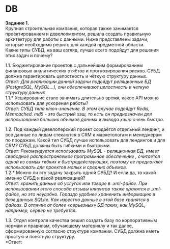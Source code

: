 # DB  
**Задание 1.**  
Крупная строительная компания, которая также занимается проектированием и девелопментом, решила создать правильную архитектуру для работы с данными. Ниже представлены задачи, которые необходимо решить для каждой предметной области.  
Какие типы СУБД, на ваш взгляд, лучше всего подойдут для решения этих задач и почему?  

1.1. Бюджетирование проектов с дальнейшим формированием финансовых аналитических отчётов и прогнозирования рисков. СУБД должна гарантировать целостность и чёткую структуру данных.  
*Ответ: Для реализации данной задачи подойдут реляционные БД (PostgreSQL, MySQL...), они обеспечивают целостность и четкую структуру данных*  
1.1.* Хеширование стало занимать длительно время, какое API можно использовать для ускорения работы?  
*Ответ: СУБД типа ключ-значение. В этом случае подойдут Redis, Memcached. md5 - это быстрый хэш, то есть он предназначен для использования больших объемов данных и вывода хэша очень быстро.*  

1.2. Под каждый девелоперский проект создаётся отдельный лендинг, и все данные по лидам стекаются в CRM к маркетологам и менеджерам по продажам. Какой тип СУБД лучше использовать для лендингов и для CRM? СУБД должны быть гибкими и быстрыми.  
*Ответ: Рекомендуется использовать MySQL - реляционная БД, имеет свободное распространяемое программное обеспечение , считается одной из самых гибких и быстродействующих, поэтому ее предлагают использовать для проектов малых и средних объемов.*  
1.2.* Можно ли эту задачу закрыть одной СУБД? И если да, то какой именно СУБД и какой реализацией?  
*Ответ: хранить данные об услугах или товаре в .xml-файле. При использовании этого способа отзывы клиентов также хранятся в .xml-файле, но это неудобно. Гораздо удобнее храненить информацию в базе данных SQLite. Как известно данные в этой базе хранятся в файлах. В отличие от более «серьезных» БД таких, как MySQL, например, сервер не требуется.*  

1.3. Отдел контроля качества решил создать базу по корпоративным нормам и правилам, обучающему материалу и так далее, сформированную согласно структуре компании. СУБД должна иметь простую и понятную структуру.  
*Ответ: 

